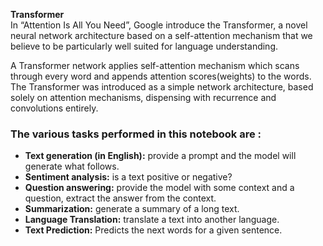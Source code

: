 **Transformer**  
In “Attention Is All You Need”, Google introduce the Transformer, a novel neural network architecture based on a self-attention mechanism that we believe to be particularly well suited for language understanding.

A Transformer network applies self-attention mechanism which scans through every word and appends attention scores(weights) to the words. The Transformer was introduced as a simple network architecture, based solely on attention mechanisms, dispensing with recurrence and convolutions entirely.

### The various tasks performed in this notebook are : 
- **Text generation (in English):** provide a prompt and the model will generate what follows.
- **Sentiment analysis:** is a text positive or negative?
- **Question answering:** provide the model with some context and a question, extract the answer from the context.
- **Summarization:** generate a summary of a long text.
- **Language Translation:** translate a text into another language.
- **Text Prediction:** Predicts the next words for a given sentence.
